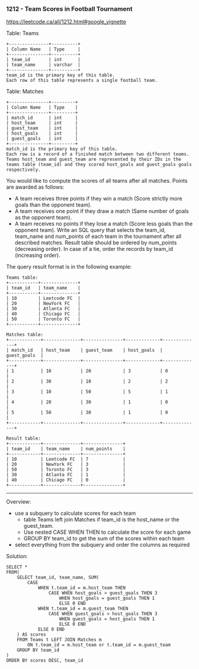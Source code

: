 <h3>1212 - Team Scores in Football Tournament</h3>

https://leetcode.ca/all/1212.html#google_vignette

Table: Teams

```
+---------------+----------+
| Column Name   | Type     |
+---------------+----------+
| team_id       | int      |
| team_name     | varchar  |
+---------------+----------+
team_id is the primary key of this table.
Each row of this table represents a single football team.

```
Table: Matches

```
+---------------+---------+
| Column Name   | Type    |
+---------------+---------+
| match_id      | int     |
| host_team     | int     |
| guest_team    | int     |
| host_goals    | int     |
| guest_goals   | int     |
+---------------+---------+
match_id is the primary key of this table.
Each row is a record of a finished match between two different teams.
Teams host_team and guest_team are represented by their IDs in the teams table (team_id) and they scored host_goals and guest_goals goals respectively.

```
 
You would like to compute the scores of all teams after all matches. Points are awarded as follows:
- A team receives three points if they win a match (Score strictly more goals than the opponent team).
- A team receives one point if they draw a match (Same number of goals as the opponent team).
- A team receives no points if they lose a match (Score less goals than the opponent team).
Write an SQL query that selects the team_id, team_name and num_points of each team in the tournament after all described matches. Result table should be ordered by num_points (decreasing order). In case of a tie, order the records by team_id (increasing order).

The query result format is in the following example:

```
Teams table:
+-----------+--------------+
| team_id   | team_name    |
+-----------+--------------+
| 10        | Leetcode FC  |
| 20        | NewYork FC   |
| 30        | Atlanta FC   |
| 40        | Chicago FC   |
| 50        | Toronto FC   |
+-----------+--------------+

Matches table:
+------------+--------------+---------------+-------------+--------------+
| match_id   | host_team    | guest_team    | host_goals  | guest_goals  |
+------------+--------------+---------------+-------------+--------------+
| 1          | 10           | 20            | 3           | 0            |
| 2          | 30           | 10            | 2           | 2            |
| 3          | 10           | 50            | 5           | 1            |
| 4          | 20           | 30            | 1           | 0            |
| 5          | 50           | 30            | 1           | 0            |
+------------+--------------+---------------+-------------+--------------+

Result table:
+------------+--------------+---------------+
| team_id    | team_name    | num_points    |
+------------+--------------+---------------+
| 10         | Leetcode FC  | 7             |
| 20         | NewYork FC   | 3             |
| 50         | Toronto FC   | 3             |
| 30         | Atlanta FC   | 1             |
| 40         | Chicago FC   | 0             |
+------------+--------------+---------------+
```

---
Overview:
- use a subquery to calculate scores for each team
	- table Teams left join Matches if team_id is the host_name or the guest_team. 
	- Use nested CASE WHEN THEN to calculate the score for each game
	- GROUP BY team_id to get the sum of the scores within each team
- select everything from the subquery and order the columns as required

Solution:
```
SELECT *
FROM(
    SELECT team_id, team_name, SUM(
        CASE
            WHEN t.team_id = m.host_team THEN
                CASE WHEN host_goals > guest_goals THEN 3
                    WHEN host_goals = guest_goals THEN 1
                    ELSE 0 END
            WHEN t.team_id = m.guest_team THEN
                CASE WHEN guest_goals > host_goals THEN 3
                    WHEN guest_goals = host_goals THEN 1
                    ELSE 0 END
            ELSE 0 END
    ) AS scores
    FROM Teams t LEFT JOIN Matches m
        ON t.team_id = m.host_team or t.team_id = m.guest_team
    GROUP BY team_id
)
ORDER BY scores DESC, team_id
```
